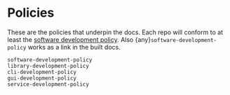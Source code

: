 # Policies

These are the policies that underpin the docs. Each repo will conform to at least the [software development policy](software-development-policy.md). Also {any}`software-development-policy` works as a link in the built docs.

```{toctree}
software-development-policy
library-development-policy
cli-development-policy
gui-development-policy
service-development-policy
```